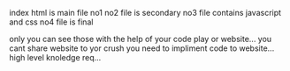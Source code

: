 index html is main file
no1 no2 file is secondary 
no3 file contains javascript and css 
no4 file is final 

only you can see those with the help of your code play or website...
you cant share website to yor crush 
you need to impliment code to website... high level knoledge req...
